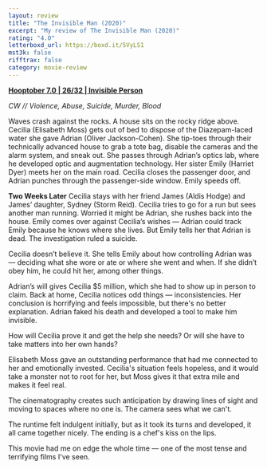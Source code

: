 ```yaml
---
layout: review
title: "The Invisible Man (2020)"
excerpt: "My review of The Invisible Man (2020)"
rating: "4.0"
letterboxd_url: https://boxd.it/5VyLS1
mst3k: false
rifftrax: false
category: movie-review
---
```


<b><a href="https://boxd.it/pOK5i/detail" title="Hooptober 7.0 | 26/32 | Invisible Person" target="_blank" rel="noopener">Hooptober 7.0 | 26/32 | Invisible Person</a></b>

<i>CW // Violence, Abuse, Suicide, Murder, Blood</i>

Waves crash against the rocks. A house sits on the rocky ridge above. Cecilia (Elisabeth Moss) gets out of bed to dispose of the Diazepam-laced water she gave Adrian (Oliver Jackson-Cohen). She tip-toes through their technically advanced house to grab a tote bag, disable the cameras and the alarm system, and sneak out. She passes through Adrian’s optics lab, where he developed optic and augmentation technology. Her sister Emily (Harriet Dyer) meets her on the main road. Cecilia closes the passenger door, and Adrian punches through the passenger-side window. Emily speeds off.

<b>Two Weeks Later</b>
Cecilia stays with her friend James (Aldis Hodge) and James’ daughter, Sydney (Storm Reid). Cecilia tries to go for a run but sees another man running. Worried it might be Adrian, she rushes back into the house. Emily comes over against Cecilia’s wishes — Adrian could track Emily because he knows where she lives. But Emily tells her that Adrian is dead. The investigation ruled a suicide.

Cecilia doesn’t believe it. She tells Emily about how controlling Adrian was — deciding what she wore or ate or where she went and when. If she didn’t obey him, he could hit her, among other things.

Adrian’s will gives Cecilia $5 million, which she had to show up in person to claim. Back at home, Cecilia notices odd things — inconsistencies. Her conclusion is horrifying and feels impossible, but there's no better explanation. Adrian faked his death and developed a tool to make him invisible.

How will Cecilia prove it and get the help she needs? Or will she have to take matters into her own hands?

Elisabeth Moss gave an outstanding performance that had me connected to her and emotionally invested. Cecilia's situation feels hopeless, and it would take a monster not to root for her, but Moss gives it that extra mile and makes it feel real.

The cinematography creates such anticipation by drawing lines of sight and moving to spaces where no one is. The camera sees what we can't.

The runtime felt indulgent initially, but as it took its turns and developed, it all came together nicely. The ending is a chef's kiss on the lips.

This movie had me on edge the whole time — one of the most tense and terrifying films I've seen.
